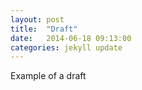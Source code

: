 ```yaml
---
layout: post
title:  "Draft"
date:   2014-06-18 09:13:00
categories: jekyll update
---
```


Example of a draft